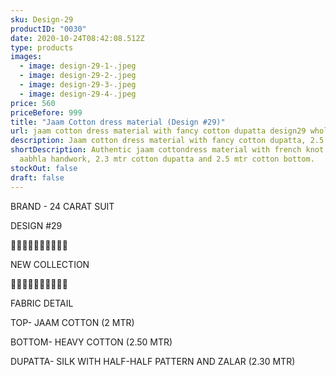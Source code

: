 ```yaml
---
sku: Design-29
productID: "0030"
date: 2020-10-24T08:42:08.512Z
type: products
images:
  - image: design-29-1-.jpeg
  - image: design-29-2-.jpeg
  - image: design-29-3-.jpeg
  - image: design-29-4-.jpeg
price: 560
priceBefore: 999
title: "Jaam Cotton dress material (Design #29)"
url: jaam cotton dress material with fancy cotton dupatta design29 wholesale
description: Jaam cotton dress material with fancy cotton dupatta, 2.5 mtr cotton bottom
shortDescription: Authentic jaam cottondress material with french knot and
  aabhla handwork, 2.3 mtr cotton dupatta and 2.5 mtr cotton bottom.
stockOut: false
draft: false
---
```

BRAND - 24 CARAT SUIT

DESIGN #29

💐💐💐💐💐💐💐💐💐💐

NEW COLLECTION

🌷🌷🌷🌷🌷🌷🌷🌷🌷🌷

FABRIC DETAIL

TOP- JAAM COTTON (2 MTR)

BOTTOM- HEAVY COTTON (2.50 MTR)

DUPATTA- SILK WITH HALF-HALF PATTERN AND ZALAR  (2.30 MTR)